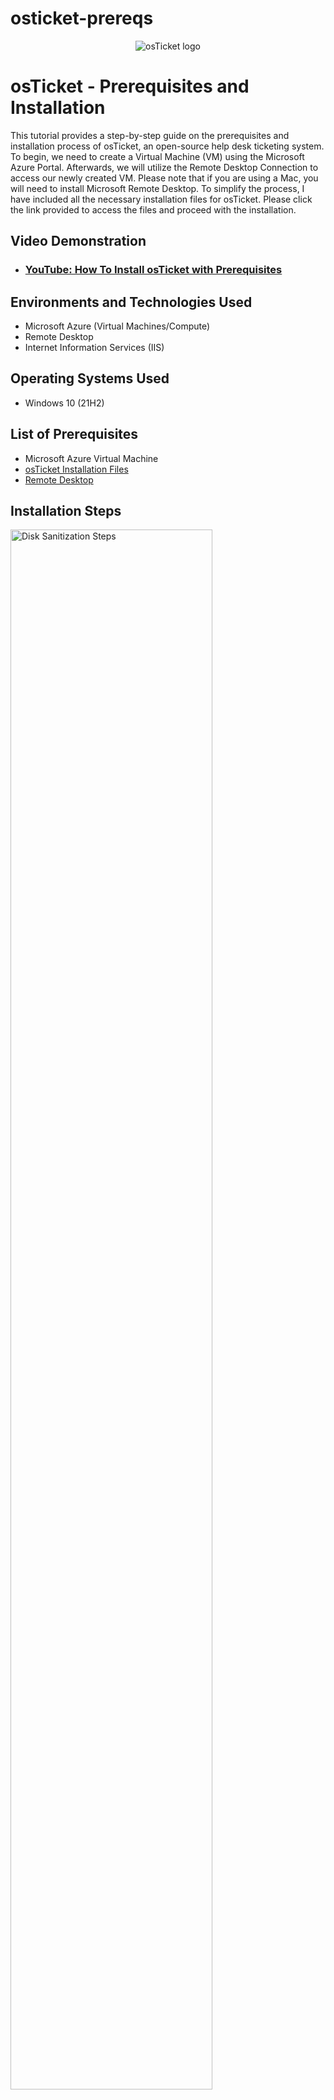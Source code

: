 # osticket-prereqs
<p align="center">
<img src="https://i.imgur.com/Clzj7Xs.png" alt="osTicket logo"/>
</p>

<h1>osTicket - Prerequisites and Installation</h1>
This tutorial provides a step-by-step guide on the prerequisites and installation process of osTicket, an open-source help desk ticketing system. To begin, we need to create a Virtual Machine (VM) using the Microsoft Azure Portal. Afterwards, we will utilize the Remote Desktop Connection to access our newly created VM. Please note that if you are using a Mac, you will need to install Microsoft Remote Desktop. To simplify the process, I have included all the necessary installation files for osTicket. Please click the link provided to access the files and proceed with the installation. <br />


<h2>Video Demonstration</h2>

- ### [YouTube: How To Install osTicket with Prerequisites](https://www.youtube.com)

<h2>Environments and Technologies Used</h2>

- Microsoft Azure (Virtual Machines/Compute)
- Remote Desktop
- Internet Information Services (IIS)

<h2>Operating Systems Used </h2>

- Windows 10</b> (21H2)

<h2>List of Prerequisites</h2>

- Microsoft Azure Virtual Machine
- [osTicket Installation Files](https://drive.google.com/drive/u/1/folders/1APMfNyfNzcxZC6EzdaNfdZsUwxWYChf6)
- [Remote Desktop](https://apps.apple.com/us/app/microsoft-remote-desktop/id1295203466?mt=12) 


<h2>Installation Steps</h2>

<p>
<img src="https://i.imgur.com/DJmEXEB.png" height="80%" width="80%" alt="Disk Sanitization Steps"/>
</p>
<p>
To start, we will proceed with the installation and enabling of IIS (Internet Information Services) in Windows. Additionally, we will enable CGI and Common HTTP Features. Please follow the steps below:

   - Navigate to the Control Panel on your Windows system.
   - Click on "Programs and Features."
   - Locate and select "Turn Windows features on or off."
   - A window will appear displaying a list of features. Scroll down and find "Internet Information Services (IIS)." Check the box next to it to enable IIS.
   - Expand the "Internet Information Services (IIS)" option.
   - Expand "World Wide Web Services."
   - Expand "Application Development Features."
   - Enable CGI by checking the box next to it.
   - Also, ensure that all the features for "Common HTTP Features" are enabled.

By following these steps, you will successfully install and enable IIS in Windows, including CGI and the necessary features for Common HTTP Features.
</p>
<br />

<p>
<img src="https://i.imgur.com/DJmEXEB.png" height="80%" width="80%" alt="Disk Sanitization Steps"/>
</p>
<p>
Please follow these instructions to proceed with the next steps:

  Navigate to the location where the installation files are provided.
    I recommend downloading all of the files as a zip file for easier handling. To do this, right-click on the installation 
  files located next to "Shared with me" and click on "Download."
    Once the zip file is downloaded, extract its contents to a desired location on your system.

Now, we will proceed with the installation of PHP Manager for IIS and Rewrite Module:

   - Locate the downloaded files and find the installer for PHP Manager for IIS.
   - Double-click on the installer to start the installation process.
   - Follow the on-screen instructions to complete the installation of PHP Manager for IIS.
   - Repeat the following steps for Rewrite Module.

</p>
<br />

<p>
<img src="https://i.imgur.com/DJmEXEB.png" height="80%" width="80%" alt="Disk Sanitization Steps"/>
</p>
<p>
  
   - Create a new folder on the C:\ drive by right-clicking on an empty space and selecting "New" -> "Folder." Name the folder "PHP".

   - Now, navigate back to the location where you downloaded the files. Locate the PHP 7.3.8 files.

   - Select all the contents of the PHP 7.3.8 folder and move them into the newly created PHP folder on the C:\ drive.

   - After moving the files, find the "VC_redist.x86.exe" file and start the installation process by double-clicking on it. Follow the on-screen instructions to complete the installation.
   - Next, locate the downloaded files for MySQL 5.5.62. Start the installation process by running the installer.

   - During the installation of MySQL 5.5.62, choose the "Typical Setup" option.

   - In the Configuration Wizard, select the "Standard Configuration" option.

   - Create a password for the MySQL database. Since this is a lab environment, you can choose a password like "Password1" for simplicity.
</p>
<br />

<p>
<img src="https://i.imgur.com/DJmEXEB.png" height="80%" width="80%" alt="Disk Sanitization Steps"/>
</p>
<p>
To proceed with the remaining steps, please follow the instructions provided:

1. Open IIS (Internet Information Services) as an administrator. You can do this by searching for "IIS" in the Windows Start menu, right-clicking on "Internet Information Services (IIS) Manager," and selecting "Run as administrator."

2. Register PHP from within IIS:
   - In the IIS Manager, select the server name in the left-hand navigation pane.
   - Double-click on "Handler Mappings."
   - In the Actions pane on the right-hand side, click on "Add Module Mapping."
   - Fill in the following information in the dialog box:
     - Request Path: *.php
     - Module: FastCgiModule
     - Executable: C:\PHP\php-cgi.exe (Path to your PHP installation)
     - Name: PHP_via_FastCGI
   - Click "OK" to save the module mapping.

3. Reload IIS:
   - Open IIS Manager.
   - Stop the server by clicking on the "Stop" button in the Actions pane on the right-hand side.
   - Start the server by clicking on the "Start" button in the Actions pane.

4. Install osTicket v1.15.8:
   - Download osTicket from the Installation Files Folder.
   - Extract the contents of the downloaded file.
   - Copy the "upload" folder to "C:\inetpub\wwwroot" directory.
   - Within the "C:\inetpub\wwwroot" directory, rename the "upload" folder to "osTicket".

5. Reload IIS:
   - Open IIS Manager.
   - Stop the server by clicking on the "Stop" button in the Actions pane on the right-hand side.
   - Start the server by clicking on the "Start" button in the Actions pane.

6. Go to sites -> Default -> osTicket:
   - In IIS Manager, expand the server name in the left-hand navigation pane.
   - Expand "Sites" and then select "Default Web Site."
   - Under "Default Web Site," find the "osTicket" folder and click on it.
   - On the right-hand side, click on "Browse *:80".

By following these steps, you will have successfully completed the installation and configuration of osTicket.
</p>
<br />

<p>
<img src="https://i.imgur.com/DJmEXEB.png" height="80%" width="80%" alt="Disk Sanitization Steps"/>
</p>
<p>
   
Note that some extensions are not enabled
   
   Go back to IIS Manager.
   
   Navigate to sites -> Default -> osTicket.
   
   Double-click on PHP Manager.
   
   In the PHP Manager window, click on "Enable or disable an extension."
   Enable the following extensions by checking the corresponding 
   checkboxes:
   
      - php_imap.dll
      - php_intl.dll
      - php_opcache.dll
   
   Click "Apply" or "OK" to save the changes.
    Refresh the osTicket site in your browser to observe the changes.

</p>
<br />

<p>
<img src="https://i.imgur.com/DJmEXEB.png" height="80%" width="80%" alt="Disk Sanitization Steps"/>
</p>
<p>
To continue setting up osTicket and perform the necessary actions, please follow these steps:

1. Rename the file:
   - Open File Explorer and navigate to "C:\inetpub\wwwroot\osTicket\include\".
   - Locate the file "ost-sampleconfig.php".
   - Rename it to "ost-config.php".

2. Assign permissions to "ost-config.php":
   - Right-click on "ost-config.php" and select "Properties".
   - In the "Security" tab, click on "Disable inheritance" and choose "Remove all inherited permissions from this object".
   - Click on "Add" to add new permissions.
   - In the "Select Users or Groups" window, type "Everyone" and click "Check Names".
   - Select "Everyone" and click "OK".
   - Check the box for "Full control" under the "Allow" column for the "Everyone" group.
   - Click "OK" to save the changes.

3. Continue setting up osTicket in the browser:
   - Open your preferred browser and access the osTicket site.
   - Click on "Continue" to proceed with the setup.
   - Provide a name for the Helpdesk.
   - Specify the default email address that will receive emails from customers.

4. Download and install HeidiSQL:
   - From the installation files, download HeidiSQL.
   - Run the installer and follow the on-screen instructions to complete the installation.

5. Open HeidiSQL and create a new session:
   - Launch HeidiSQL.
   - Create a new session by clicking on the "New" button.
   - Enter the following details:
     - Network type: MySQL (TCP/IP).
     - Hostname/IP: localhost.
     - User: root.
     - Password: Password1 (assuming you used this password during the MySQL installation).
   - Click on "Save" to save the session.

6. Connect to the session and create the "osTicket" database:
   - Select the session you just created from the list.
   - Click on "Open" to connect to the session.
   - Once connected, click on the "SQL" tab.
   - In the SQL editor, enter the following command: `CREATE DATABASE osTicket;`
   - Press F9 or click on the "Execute" button to run the command and create the database.

By following these steps, you will have renamed the configuration file, assigned permissions, continued setting up osTicket in the browser, and created the "osTicket" database using HeidiSQL.
</p>
<br />

<p>
<img src="https://i.imgur.com/DJmEXEB.png" height="80%" width="80%" alt="Disk Sanitization Steps"/>
</p>
<p>
    In the osTicket setup page in your browser, provide the following MySQL database details:
   
    - MySQL Database: osTicket
    - MySQL Username: root
    - MySQL Password: Password1 (assuming you used this password during the MySQL installation)

  Click on "Install Now!" to initiate the installation process.
   
</p>
<br />

<p>
<img src="https://i.imgur.com/DJmEXEB.png" height="80%" width="80%" alt="Disk Sanitization Steps"/>
</p>
<p>
Congratulations! With these steps completed, osTicket should be successfully installed without any errors. This installation process involved downloading and installing various files, enabling required features, and creating a database to be used with the osTicket software.
</p>
<br />
